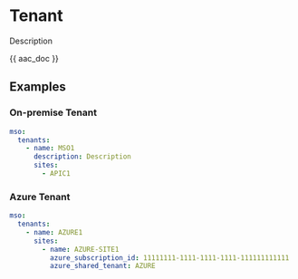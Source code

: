 # Tenant

Description

{{ aac_doc }}
## Examples

### On-premise Tenant

```yaml
mso:
  tenants:
    - name: MSO1
      description: Description
      sites:
        - APIC1
```

### Azure Tenant

```yaml
mso:
  tenants:
    - name: AZURE1
      sites:
        - name: AZURE-SITE1
          azure_subscription_id: 11111111-1111-1111-1111-111111111111
          azure_shared_tenant: AZURE
```
